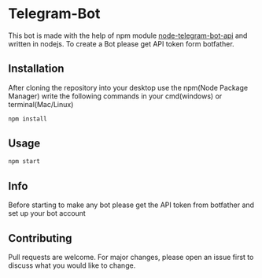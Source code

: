 # Telegram-Bot

This bot is made with the help of npm module [node-telegram-bot-api](https://www.npmjs.com/package/node-telegram-bot-api) and written in nodejs.
To create a Bot please get API token form botfather.

## Installation

After cloning the repository into your desktop
use the npm(Node Package Manager) write the following commands in your cmd(windows) or terminal(Mac/Linux)

```bash
npm install
```

## Usage

```bash
npm start
```

## Info
Before starting to make any bot please get the API token from botfather and set up your bot account 

## Contributing

Pull requests are welcome. For major changes, please open an issue first to discuss what you would like to change.
